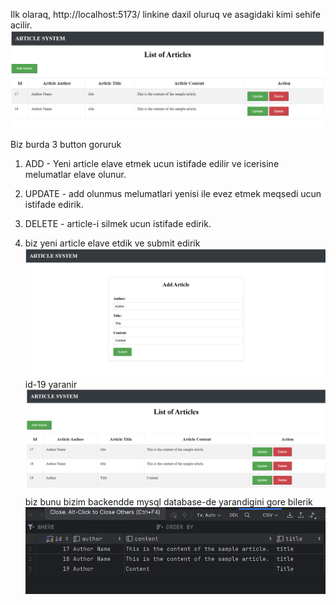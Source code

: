 Ilk olaraq, http://localhost:5173/ linkine daxil oluruq ve asagidaki kimi sehife acilir.
![alt text](image.png)

Biz burda 3 button goruruk
1) ADD - Yeni article elave etmek ucun istifade edilir ve icerisine melumatlar elave olunur.
2) UPDATE - add olunmus melumatlari yenisi ile evez etmek meqsedi ucun istifade edirik.
3) DELETE - article-i silmek ucun istifade edirik.

1) biz yeni article elave etdik ve submit edirik
![alt text](image-1.png)
id-19 yaranir 
![alt text](image-2.png)
biz bunu bizim backendde mysql database-de yarandigini gore bilerik
![alt text](image-3.png)  